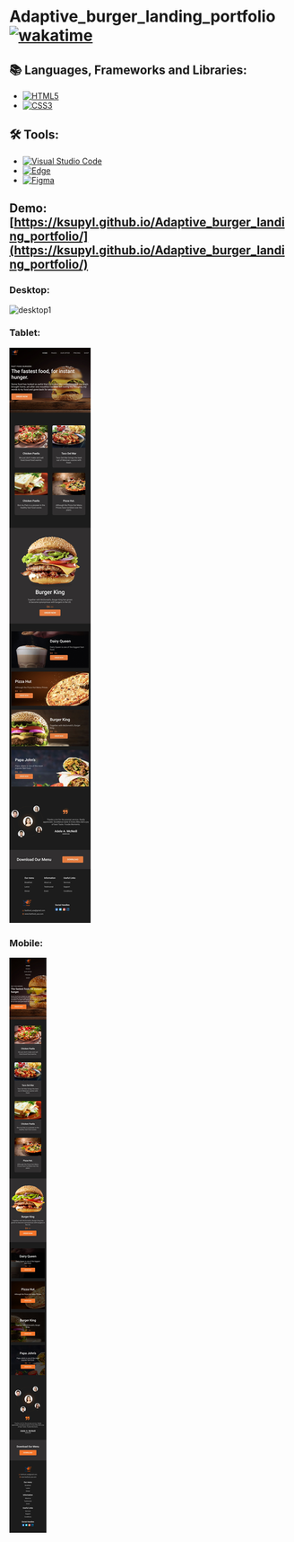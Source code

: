 # Adaptive_burger_landing_portfolio [![wakatime](https://wakatime.com/badge/github/ksupyl/Adaptive_burger_landing_portfolio.svg)](https://wakatime.com/badge/github/ksupyl/Adaptive_burger_landing_portfolio)

## :books: Languages, Frameworks and Libraries:
- [![HTML5](https://img.shields.io/badge/html5-%23E34F26.svg?style=for-the-badge&logo=html5&logoColor=white)](https://developer.mozilla.org/en-US/docs/Web/HTML)
- [![CSS3](https://img.shields.io/badge/css3-%231572B6.svg?style=for-the-badge&logo=css3&logoColor=white)](https://www.w3schools.com/css/)

## :hammer_and_wrench: Tools:
- [![Visual Studio Code](https://img.shields.io/badge/Visual%20Studio%20Code-0078d7.svg?style=for-the-badge&logo=visual-studio-code&logoColor=white)](https://code.visualstudio.com/)
- [![Edge](https://img.shields.io/badge/Edge-0078D7?style=for-the-badge&logo=Microsoft-edge&logoColor=white)](https://www.microsoft.com/en-us/edge/?form=MA13FJ)
- [![Figma](https://img.shields.io/badge/figma-%23F24E1E.svg?style=for-the-badge&logo=figma&logoColor=white)](https://www.figma.com)

## **Demo:** [https://ksupyl.github.io/Adaptive_burger_landing_portfolio/](https://ksupyl.github.io/Adaptive_burger_landing_portfolio/) 
### Desktop:
![desktop1](./images/demonstration/desktop/desktop1.png)

### Tablet:
![tablet1](./images/demonstration/tablet/tablet1.jpg)

### Mobile:
![mobile1](./images/demonstration/mobile/mobile1.jpg)
